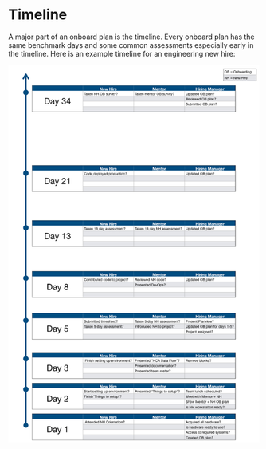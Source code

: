 <!-- title:Timeline, description:A timeline with benchmarks-->
# Timeline
A major part of an onboard plan is the timeline. Every onboard plan has the same benchmark days and some common assessments especially early in the timeline.  Here is an example timeline for an engineering new hire:

![alt text](/resources/Onboarding-timeline.png)
